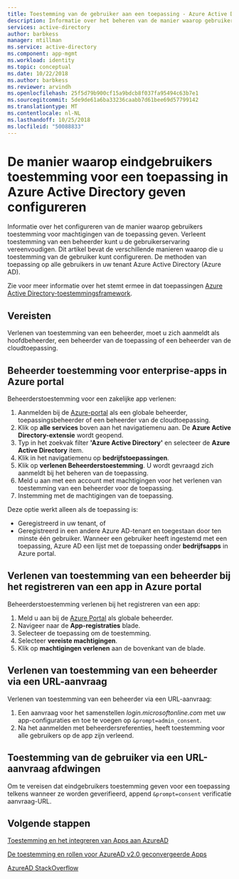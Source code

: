 ```yaml
---
title: Toestemming van de gebruiker aan een toepassing - Azure Active Directory configureren | Microsoft Docs
description: Informatie over het beheren van de manier waarop gebruikers toestemming voor machtigingen van de toepassing geven. Verleent toestemming van een beheerder kunt u de gebruikerservaring vereenvoudigen. Deze methoden zijn van toepassing op alle gebruikers in uw tenant Azure Active Directory (Azure AD).
services: active-directory
author: barbkess
manager: mtillman
ms.service: active-directory
ms.component: app-mgmt
ms.workload: identity
ms.topic: conceptual
ms.date: 10/22/2018
ms.author: barbkess
ms.reviewer: arvindh
ms.openlocfilehash: 25f5d79b900cf15a9bdcb8f037fa95494c63b7e1
ms.sourcegitcommit: 5de9de61a6ba33236caabb7d61bee69d57799142
ms.translationtype: MT
ms.contentlocale: nl-NL
ms.lasthandoff: 10/25/2018
ms.locfileid: "50088833"
---
```

# <a name="configure-the-way-end-users-consent-to-an-application-in-azure-active-directory"></a>De manier waarop eindgebruikers toestemming voor een toepassing in Azure Active Directory geven configureren
Informatie over het configureren van de manier waarop gebruikers toestemming voor machtigingen van de toepassing geven. Verleent toestemming van een beheerder kunt u de gebruikerservaring vereenvoudigen. Dit artikel bevat de verschillende manieren waarop die u toestemming van de gebruiker kunt configureren. De methoden van toepassing op alle gebruikers in uw tenant Azure Active Directory (Azure AD). 

Zie voor meer informatie over het stemt ermee in dat toepassingen [Azure Active Directory-toestemmingsframework](../develop/consent-framework.md).

## <a name="prerequisites"></a>Vereisten

Verlenen van toestemming van een beheerder, moet u zich aanmeldt als hoofdbeheerder, een beheerder van de toepassing of een beheerder van de cloudtoepassing.

## <a name="grant-admin-consent-to-enterprise-apps-in-the-azure-portal"></a>Beheerder toestemming voor enterprise-apps in Azure portal

Beheerderstoestemming voor een zakelijke app verlenen:

1. Aanmelden bij de [Azure-portal](https://portal.azure.com) als een globale beheerder, toepassingsbeheerder of een beheerder van de cloudtoepassing.
2. Klik op **alle services** boven aan het navigatiemenu aan. De **Azure Active Directory-extensie** wordt geopend.
3. Typ in het zoekvak filter **'Azure Active Directory'** en selecteer de **Azure Active Directory** item.
4. Klik in het navigatiemenu op **bedrijfstoepassingen**.
5. Klik op **verlenen Beheerderstoestemming**. U wordt gevraagd zich aanmeldt bij het beheren van de toepassing.
6. Meld u aan met een account met machtigingen voor het verlenen van toestemming van een beheerder voor de toepassing. 
7. Instemming met de machtigingen van de toepassing.

Deze optie werkt alleen als de toepassing is: 

- Geregistreerd in uw tenant, of
- Geregistreerd in een andere Azure AD-tenant en toegestaan door ten minste één gebruiker. Wanneer een gebruiker heeft ingestemd met een toepassing, Azure AD een lijst met de toepassing onder **bedrijfsapps** in Azure portal.

## <a name="grant-admin-consent-when-registering-an-app-in-the-azure-portal"></a>Verlenen van toestemming van een beheerder bij het registreren van een app in Azure portal

Beheerderstoestemming verlenen bij het registreren van een app: 

1. Meld u aan bij de [Azure Portal](https://portal.azure.com) als globale beheerder.
2. Navigeer naar de **App-registraties** blade.
3. Selecteer de toepassing om de toestemming.
4. Selecteer **vereiste machtigingen**.
5. Klik op **machtigingen verlenen** aan de bovenkant van de blade.


## <a name="grant-admin-consent-through-a-url-request"></a>Verlenen van toestemming van een beheerder via een URL-aanvraag

Verlenen van toestemming van een beheerder via een URL-aanvraag:

1. Een aanvraag voor het samenstellen *login.microsoftonline.com* met uw app-configuraties en toe te voegen op `&prompt=admin_consent`. 
2. Na het aanmelden met beheerdersreferenties, heeft toestemming voor alle gebruikers op de app zijn verleend.


## <a name="force-user-consent-through-a-url-request"></a>Toestemming van de gebruiker via een URL-aanvraag afdwingen

Om te vereisen dat eindgebruikers toestemming geven voor een toepassing telkens wanneer ze worden geverifieerd, append `&prompt=consent` verificatie aanvraag-URL.

## <a name="next-steps"></a>Volgende stappen

[Toestemming en het integreren van Apps aan AzureAD](../develop/quickstart-v1-integrate-apps-with-azure-ad.md)

[De toestemming en rollen voor AzureAD v2.0 geconvergeerde Apps](../develop/active-directory-v2-scopes.md)

[AzureAD StackOverflow](http://stackoverflow.com/questions/tagged/azure-active-directory)
